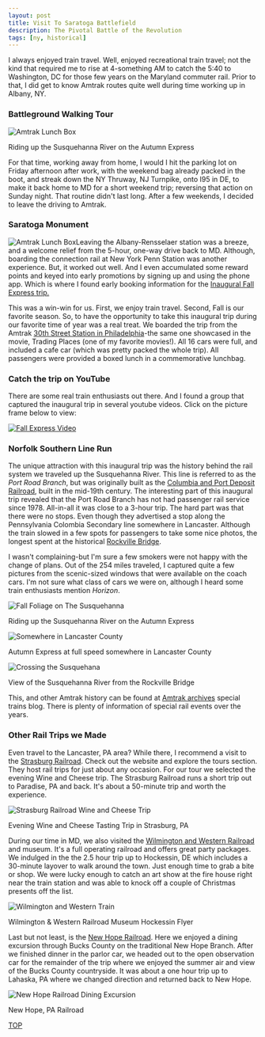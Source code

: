 ```yaml
---
layout: post
title: Visit To Saratoga Battlefield
description: The Pivotal Battle of the Revolution
tags: [ny, historical]
---
```


<p>I always enjoyed train travel. Well, enjoyed recreational train travel; not the kind that required me to rise at 4-something AM to catch the 5:40 to Washington, DC for those few years on the Maryland commuter rail.  Prior to that, I did get to know Amtrak routes quite well during time working up in Albany, NY. </p>

<h3>Battleground Walking Tour</h3>
<p><img src="/assets/images/hist1.jpg" alt="Amtrak Lunch Box">
<div class="caption">Riding up the Susquehanna River on the Autumn Express</div>
</p>

<p>For that time, working away from home, I would I hit the parking lot on Friday afternoon after work, with the weekend bag already packed in the boot, and streak down the NY Thruway, NJ Turnpike, onto I95 in DE, to make it back home to MD for a short weekend trip; reversing that action on Sunday night. That routine didn't last long.  After a few weekends, I decided to leave the driving to Amtrak.</p>

<h3>Saratoga Monument</h3>

<p><img id="l_small" src="/assets/images/hist8.jpg" alt="Amtrak Lunch Box">Leaving the Albany-Rensselaer station was a breeze, and a welcome relief from the 5-hour, one-way drive back to MD.  Although, boarding the connection rail at New York Penn Station was another experience.  But, it worked out well.  And I even accumulated some reward points and keyed into early promotions by signing up and using the phone app.  Which is where I found early booking information for the <a href="https://media.amtrak.com/2013/08/amtrak-operates-special-autumn-express-train/" target="_blank" alt="Complimentary Amtrak Lunch"> Inaugural Fall Express trip.</a></p>

<p>This was a win-win for us.  First, we enjoy train travel.  Second, Fall is our favorite season.  So, to have the opportunity to take this inaugural trip during our favorite time of year was a real treat.  We boarded the trip from the Amtrak <a href="https://en.wikipedia.org/wiki/30th_Street_Station#In_popular_culture" target="_blank">30th Street Station in Philadelphia</a>-the same one showcased in the movie, Trading Places (one of my favorite movies!).  All 16 cars were full, and included a cafe car (which was pretty packed the whole trip).  All passengers were provided a boxed lunch in a commemorative lunchbag. </p>

<h3>Catch the trip on YouTube</h3>

<p>There are some real train enthusiasts out there.  And I found a group that captured the inaugural trip in several youtube videos.  Click on the picture frame below to view:</p>

<p>
<a href="https://youtu.be/2xS0YOg55UI" target="_blank"><img src="/assets/images/amtrak_5.jpg" alt="Fall Express Video"></a>
</p>

<h3>Norfolk Southern Line Run</h3>

<p>The unique attraction with this inaugural trip was the history behind the rail system we traveled up the Susquehanna River.  This line is referred to as the <i>Port Road Branch</i>, but was originally built as the <a href="https://en.wikipedia.org/wiki/Columbia_and_Port_Deposit_Railroad" target="_blank">Columbia and Port Deposit Railroad</a>, built in the mid-19th century. The interesting part of this inaugural trip revealed that the Port Road Branch has not had passenger rail service since 1978.  All-in-all it was close to a 3-hour trip.  The hard part was that there were no stops.  Even though they advertised a stop along the Pennsylvania Colombia Secondary line somewhere in Lancaster. Although the train slowed in a few spots for passengers to take some nice photos, the longest spent at the historical <a href="https://explorepahistory.com/hmarker.php?markerId=1-A-1B3" target="_blank">Rockville Bridge</a>. </p>

<p>I wasn't complaining-but I'm sure a few smokers were not happy with the change of plans.  Out of the 254 miles traveled, I captured quite a few pictures from the scenic-sized windows that were available on the coach cars.  I'm not sure what class of cars we were on, although I heard some train enthusiasts mention <i>Horizon</i>. </p>

<p>
<img src="/assets/images/amtrak_3.jpg" alt="Fall Foliage on The Susquehanna">
<div class="caption">Riding up the Susquehanna River on the Autumn Express</div>
</p>

<p>
<img src="/assets/images/amtrak_2.jpg" alt="Somewhere in Lancaster County">
<div class="caption">Autumn Express at full speed somewhere in Lancaster County</div>
</p>

<p>
<img src="/assets/images/amtrak_8.jpg" alt="Crossing the Susquehana">
<div class="caption">View of the Susquehanna River from the Rockville Bridge</div>
</p>

<p>This, and other Amtrak history can be found at <a href="https://history.amtrak.com/blogs/blog/digging-into-the-archives-special-trains-memorabilia" target="_blank">Amtrak archives</a> special trains blog.  There is plenty of information of special rail events over the years.</p>

<h3>Other Rail Trips we Made</h3>

<p>Even travel to the Lancaster, PA area?  While there, I recommend a visit to the <a href="  
https://www.strasburgrailroad.com/" target="_blank">Strasburg Railroad</a>.  Check out the website and explore the tours section.  They host rail trips for just about any occasion.  For our tour we selected the evening Wine and Cheese trip.  The Strasburg Railroad runs a short trip out to Paradise, PA and back.  It's about a 50-minute trip and worth the experience.
</p>

<p><img src="/assets/images/amtrak_7.jpg" alt="Strasburg Railroad Wine and Cheese Trip">
<div class="caption">Evening Wine and Cheese Tasting Trip in Strasburg, PA</div>
</p>

<p>During our time in MD, we also visited the <a href="http://www.wwrr.com/" target="_blank">Wilmington and Western Railroad</a> and museum. It's a full operating railroad and offers great party packages.  We indulged in the the 2.5 hour trip up to Hockessin, DE which includes a 30-minute layover to walk around the town.  Just enough time to grab a bite or shop.  We were lucky enough to catch an art show at the fire house right near the train station and was able to knock off a couple of Christmas presents off the list. </p>

<p><img src="/assets/images/amtrak_6.jpg" alt="Wilmington and Western Train">
<div class="caption">Wilmington & Western Railroad Museum Hockessin Flyer</div>
</p>

<p>
Last but not least, is the <a href="https://www.newhoperailroad.com/" target="_blank">New Hope Railroad</a>.  Here we enjoyed a dining excursion through Bucks County on the traditional New Hope Branch. After we finished dinner in the parlor car, we headed out to the open observation car for the remainder of the trip where we enjoyed the summer air and view of the Bucks County countryside.  It was about a one hour trip up to Lahaska, PA where we changed direction and returned back to New Hope.  </p>

<p><img src="/assets/images/newhope.jpg" alt="New Hope Railroad Dining Excursion"></p>
<div class="caption">New Hope, PA Railroad</div>

<p><a class="myBtn" href="#top">TOP</a></p>
<br />